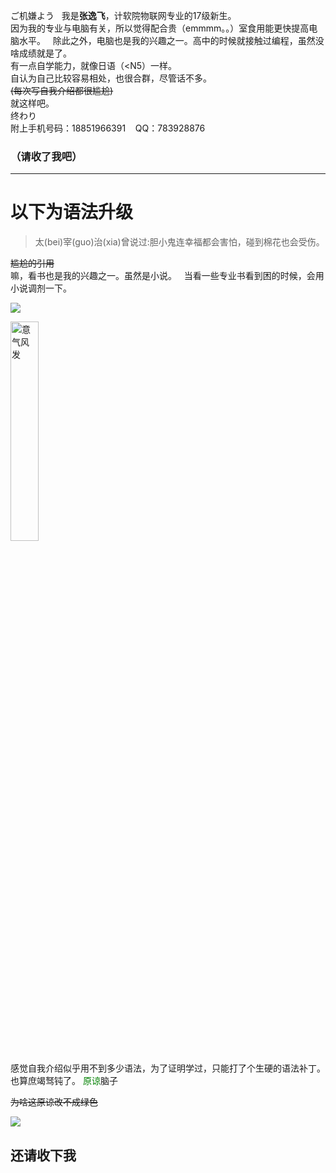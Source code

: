 ご机嫌よう  
我是**张逸飞**，计软院物联网专业的17级新生。  
因为我的专业与电脑有关，所以觉得配合贵（emmmm。。）室食用能更快提高电脑水平。  
除此之外，电脑也是我的兴趣之一。高中的时候就接触过编程，虽然没啥成绩就是了。  
有一点自学能力，就像日语（<N5）一样。  
自认为自己比较容易相处，也很合群，尽管话不多。  
~~(每次写自我介绍都很尴尬)~~  
就这样吧。  
终わり  
附上手机号码：18851966391    QQ：783928876
### （请收了我吧）

***


# **以下为语法升级**

>太(bei)宰(guo)治(xia)曾说过:胆小鬼连幸福都会害怕，碰到棉花也会受伤。

~~尴尬的引用~~  
嘛，看书也是我的兴趣之一。虽然是小说。  
当看一些专业书看到困的时候，会用小说调剂一下。  



![](https://timgsa.baidu.com/timg?image&quality=80&size=b9999_10000&sec=1508078331643&di=d41d8cd98f00b204e9800998ecf8427e&imgtype=0&src=http%3A%2F%2Fd.hiphotos.baidu.com%2Fzhidao%2Fpic%2Fitem%2F9e3df8dcd100baa1f60bf4c44410b912c8fc2ead.jpg)


<img width=30% height=30% src="https://timgsa.baidu.com/timg?image&quality=80&size=b9999_10000&sec=1508078331643&di=d41d8cd98f00b204e9800998ecf8427e&imgtype=0&src=http%3A%2F%2Fd.hiphotos.baidu.com%2Fzhidao%2Fpic%2Fitem%2F9e3df8dcd100baa1f60bf4c44410b912c8fc2ead.jpg"  alt="意气风发" />


感觉自我介绍似乎用不到多少语法，为了证明学过，只能打了个生硬的语法补丁。也算庶竭驽钝了。
<font color=green>原谅</font>脑子


~~为啥这原谅改不成绿色~~

![](https://timgsa.baidu.com/timg?image&quality=80&size=b9999_10000&sec=1508601297895&di=26ad265302c0a5a8cfffe38a986798e8&imgtype=0&src=http%3A%2F%2Fjoymepic.joyme.com%2Farticle%2Fuploads%2F160224%2F27-16022410301CH.jpg)






## 还请收下我

